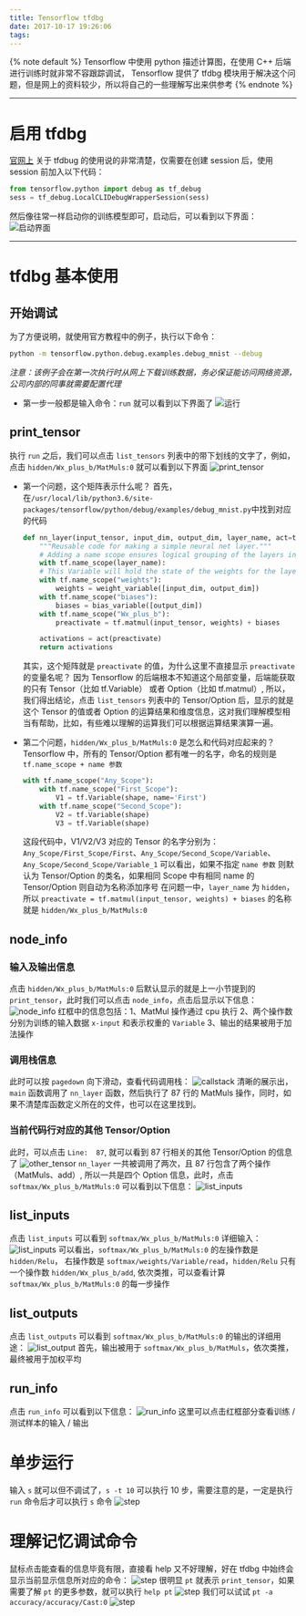 ```yaml
---
title: Tensorflow tfdbg
date: 2017-10-17 19:26:06
tags:
---
```


{% note default %}
Tensorflow 中使用 python 描述计算图，在使用 C++ 后端进行训练时就非常不容跟踪调试，
Tensorflow 提供了 tfdbg 模块用于解决这个问题，但是网上的资料较少，所以将自己的一些理解写出来供参考
{% endnote %}

<!--more-->

---

# 启用 tfdbg

[官网上](https://www.tensorflow.org/programmers_guide/debugger) 关于 tfdbug 的使用说的非常清楚，仅需要在创建 session 后，使用 session 前加入以下代码：
```python
from tensorflow.python import debug as tf_debug
sess = tf_debug.LocalCLIDebugWrapperSession(sess)
```
然后像往常一样启动你的训练模型即可，启动后，可以看到以下界面：
![启动界面](/images/Tensorflow-tfdbg/Tensorflow-tfdbg_1.png)

---

# tfdbg 基本使用

## 开始调试
为了方便说明，就使用官方教程中的例子，执行以下命令：
```bash
python -m tensorflow.python.debug.examples.debug_mnist --debug
```
*注意：该例子会在第一次执行时从网上下载训练数据，务必保证能访问网络资源，公司内部的同事就需要配置代理*

* 第一步一般都是输入命令：``run`` 就可以看到以下界面了
![运行](/images/Tensorflow-tfdbg/Tensorflow-tfdbg_2.png)

## print_tensor
执行 ``run`` 之后，我们可以点击 ``list_tensors`` 列表中的带下划线的文字了，例如，点击 ``hidden/Wx_plus_b/MatMuls:0`` 就可以看到以下界面
![print_tensor](/images/Tensorflow-tfdbg/Tensorflow-tfdbg_3.png)

* 第一个问题，这个矩阵表示什么呢？
    首先，在``/usr/local/lib/python3.6/site-packages/tensorflow/python/debug/examples/debug_mnist.py``中找到对应的代码
    ```python
    def nn_layer(input_tensor, input_dim, output_dim, layer_name, act=tf.nn.relu):
        """Reusable code for making a simple neural net layer."""
        # Adding a name scope ensures logical grouping of the layers in the graph.
        with tf.name_scope(layer_name):
        # This Variable will hold the state of the weights for the layer
        with tf.name_scope("weights"):
            weights = weight_variable([input_dim, output_dim])
        with tf.name_scope("biases"):
            biases = bias_variable([output_dim])
        with tf.name_scope("Wx_plus_b"):
            preactivate = tf.matmul(input_tensor, weights) + biases

        activations = act(preactivate)
        return activations
    ```
    其实，这个矩阵就是 ``preactivate`` 的值，为什么这里不直接显示 ``preactivate`` 的变量名呢？ 因为 Tensorflow 的后端根本不知道这个局部变量，后端能获取的只有 Tensor（比如 tf.Variable） 或者 Option（比如 tf.matmul）, 所以，我们得出结论，点击 ``list_tensors`` 列表中的 Tensor/Option 后，显示的就是这个 Tensor 的值或者 Option 的运算结果和维度信息，这对我们理解模型相当有帮助，比如，有些难以理解的运算我们可以根据运算结果演算一遍。

* 第二个问题，``hidden/Wx_plus_b/MatMuls:0`` 是怎么和代码对应起来的？
    Tensorflow 中，所有的 Tensor/Option 都有唯一的名字，命名的规则是 ``tf.name_scope + name 参数``
    ```python
    with tf.name_scope("Any_Scope"):
        with tf.name_scope("First_Scope"):
            V1 = tf.Variable(shape, name='First')
        with tf.name_scope("Second_Scope"):
            V2 = tf.Variable(shape)
            V3 = tf.Variable(shape)
    ```
    这段代码中，V1/V2/V3 对应的 Tensor 的名字分别为：``Any_Scope/First_Scope/First``、``Any_Scope/Second_Scope/Variable``、``Any_Scope/Second_Scope/Variable_1`` 可以看出，如果不指定 ``name 参数`` 则默认为 Tensor/Option 的类名，如果相同 Scope 中有相同 name 的 Tensor/Option 则自动为名称添加序号
    在问题一中，``layer_name`` 为 ``hidden``，所以 ``preactivate = tf.matmul(input_tensor, weights) + biases`` 的名称就是 ``hidden/Wx_plus_b/MatMuls:0``


## node_info
### 输入及输出信息
点击 ``hidden/Wx_plus_b/MatMuls:0`` 后默认显示的就是上一小节提到的 ``print_tensor``，此时我们可以点击 ``node_info``，点击后显示以下信息：
![node_info](/images/Tensorflow-tfdbg/Tensorflow-tfdbg_4.png)
红框中的信息包括：1、MatMul 操作通过 cpu 执行 2、两个操作数分别为训练的输入数据 ``x-input`` 和表示权重的 ``Variable`` 3、输出的结果被用于加法操作
### 调用栈信息
此时可以按 ``pagedown`` 向下滑动，查看代码调用栈：
![callstack](/images/Tensorflow-tfdbg/Tensorflow-tfdbg_5.png)
清晰的展示出，``main`` 函数调用了 ``nn_layer`` 函数，然后执行了 87 行的 MatMuls 操作，同时，如果不清楚库函数定义所在的文件，也可以在这里找到。
### 当前代码行对应的其他 Tensor/Option
此时，可以点击 ``Line:  87``, 就可以看到 87 行相关的其他 Tensor/Option 的信息了
![other_tensor](/images/Tensorflow-tfdbg/Tensorflow-tfdbg_6.png)
``nn_layer`` 一共被调用了两次，且 87 行包含了两个操作 （MatMuls、add）, 所以一共是四个 Option 信息，此时，点击 ``softmax/Wx_plus_b/MatMuls:0`` 可以看到以下信息：
![list_inputs](/images/Tensorflow-tfdbg/Tensorflow-tfdbg_7.png)

## list_inputs
点击 ``list_inputs`` 可以看到 ``softmax/Wx_plus_b/MatMuls:0`` 详细输入：
![list_inputs](/images/Tensorflow-tfdbg/Tensorflow-tfdbg_8.png)
可以看出，``softmax/Wx_plus_b/MatMuls:0`` 的左操作数是 ``hidden/Relu``， 右操作数是 ``softmax/weights/Variable/read``，``hidden/Relu`` 只有一个操作数 ``hidden/Wx_plus_b/add``, 依次类推，可以查看计算 ``softmax/Wx_plus_b/MatMuls:0`` 的每一步操作

## list_outputs
点击 ``list_outputs`` 可以看到 ``softmax/Wx_plus_b/MatMuls:0`` 的输出的详细用途：
![list_output](/images/Tensorflow-tfdbg/Tensorflow-tfdbg_9.png)
首先，输出被用于 ``softmax/Wx_plus_b/MatMuls``，依次类推，最终被用于加权平均

## run_info
点击 ``run_info`` 可以看到以下信息：
![run_info](/images/Tensorflow-tfdbg/Tensorflow-tfdbg_10.png)
这里可以点击红框部分查看训练 / 测试样本的输入 / 输出

# 单步运行
输入 ``s`` 就可以但不调试了，``s -t 10`` 可以执行 10 步，需要注意的是，一定是执行 ``run`` 命令后才可以执行 ``s`` 命令
![step](/images/Tensorflow-tfdbg/Tensorflow-tfdbg_11.png)

# 理解记忆调试命令
鼠标点击能查看的信息毕竟有限，直接看 help 又不好理解，好在 tfdbg 中始终会显示当前显示信息所对应的命令：
![step](/images/Tensorflow-tfdbg/Tensorflow-tfdbg_13.png)
很明显 ``pt`` 就表示 ``print_tensor``，如果需要了解 ``pt`` 的更多参数，就可以执行 ``help pt``
![step](/images/Tensorflow-tfdbg/Tensorflow-tfdbg_12.png)
我们可以试试 ``pt -a accuracy/accuracy/Cast:0``
![step](/images/Tensorflow-tfdbg/Tensorflow-tfdbg_14.png)


